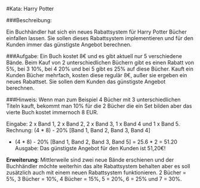 #Kata: Harry Potter

###Beschreibung:

Ein Buchhändler hat sich ein neues Rabattsystem für Harry Potter Bücher einfallen lassen. Sie sollen dieses Rabattsystem implementieren und für den Kunden immer das günstigste Angebot berechnen.

###Aufgabe:
Ein Buch kostet 8€ und es gibt aktuell nur 5 verschiedene Bände.
Beim Kauf von 2 unterschiedlichen Büchern gibt es einen Rabatt von 5%, bei 3 10%, bei 4 20% und bei 5  gibt es 25%  auf diese Bücher.
Kauft ein Kunden Bücher mehrfach, kosten diese regulär 8€, außer sie ergeben ein neues Rabattset.
Sie sollen dem Kunden das günstigste Angebot berechnen.

###Hinweis:
Wenn man zum Beispiel 4 Bücher mit 3 unterschiedlichen Titeln kauft, bekommt man 10% für die 2 Bücher die ein Set bilden aber das vierte Buch kostet immernoch 8 EUR.

Eingabe: 2 x Band 1, 2 x Band 2, 2 x Band 3, 1 x Band 4 und 1 x Band 5.
Rechnung: (4 * 8) - 20% [Band 1, Band 2, Band 3, Band 4]
+ (4 * 8) - 20% [Band 1, Band 2, Band 3, Band 5]
= 25.6 * 2
= 51.20
Ausgabe: Das günstigste Angebot für den Kunden ist 51,20€!


**Erweiterung**:
Mittlerweile  sind zwei neue Bände erschienen und der Buchhändler möchte weiterhin das alte Rabattsystem behalten aber es soll zusätzlich auch mit einem neuen Rabattsystem funktionieren.  2 Bücher = 5%, 3 Bücher = 10%, 4 Bücher = 15%, 5 = 20%, 6 = 25% und 7 = 30%.
